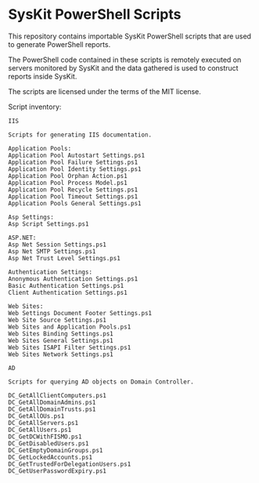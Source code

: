 # SysKit PowerShell Scripts

This repository contains importable SysKit PowerShell scripts that are used to generate PowerShell reports.

The PowerShell code contained in these scripts is remotely executed on servers monitored by SysKit and the data gathered is used to construct reports inside SysKit.

The scripts are licensed under the terms of the MIT license.

Script inventory:

```
IIS

Scripts for generating IIS documentation.

Application Pools:
Application Pool Autostart Settings.ps1
Application Pool Failure Settings.ps1
Application Pool Identity Settings.ps1
Application Pool Orphan Action.ps1
Application Pool Process Model.ps1
Application Pool Recycle Settings.ps1
Application Pool Timeout Settings.ps1
Application Pools General Settings.ps1

Asp Settings:
Asp Script Settings.ps1

ASP.NET:
Asp Net Session Settings.ps1
Asp Net SMTP Settings.ps1
Asp Net Trust Level Settings.ps1

Authentication Settings:
Anonymous Authentication Settings.ps1
Basic Authentication Settings.ps1
Client Authentication Settings.ps1

Web Sites:
Web Settings Document Footer Settings.ps1
Web Site Source Settings.ps1
Web Sites and Application Pools.ps1
Web Sites Binding Settings.ps1
Web Sites General Settings.ps1
Web Sites ISAPI Filter Settings.ps1
Web Sites Network Settings.ps1
```

```
AD

Scripts for querying AD objects on Domain Controller.

DC_GetAllClientComputers.ps1
DC_GetAllDomainAdmins.ps1
DC_GetAllDomainTrusts.ps1
DC_GetAllOUs.ps1
DC_GetAllServers.ps1
DC_GetAllUsers.ps1
DC_GetDCWithFISMO.ps1
DC_GetDisabledUsers.ps1
DC_GetEmptyDomainGroups.ps1
DC_GetLockedAccounts.ps1
DC_GetTrustedForDelegationUsers.ps1
DC_GetUserPasswordExpiry.ps1
```
